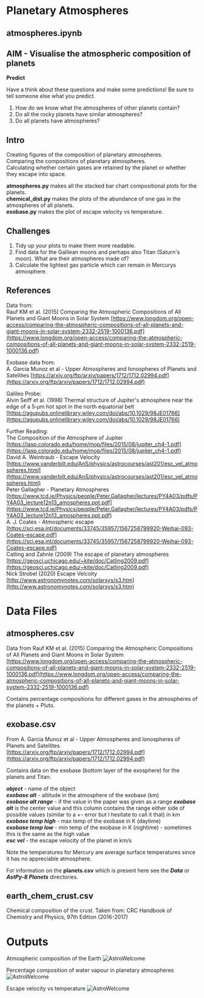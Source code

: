 # Planetary Atmospheres

## atmospheres.ipynb
## AIM - Visualise the atmospheric composition of planets

**Predict**

Have a think about these questions and make some predictions! Be sure to tell someone else what you predict.

1) How do we know what the atmospheres of other planets contain?    
2) Do all the rocky planets have similar atmospheres?     
3) Do all planets have atmospheres?  

## Intro

Creating figures of the composition of planetary atmospheres.  
Comparing the compositions of planetary atmospheres.  
Calculating whether certain gases are retained by the planet or whether they escape into space.

**atmospheres.py** makes all the stacked bar chart compositional plots for the planets.  
**chemical_dist.py** makes the plots of the abundance of one gas in the atmospheres of all planets.  
**exobase.py** makes the plot of escape velocity vs temperature.

## Challenges

1) Tidy up your plots to make them more readable.  
2) Find data for the Galilean moons and perhaps also Titan (Saturn's moon). What are their atmospheres made of?  
3) Calculate the lightest gas particle which can remain in Mercurys atmosphere.

## References

Data from:  
Rauf KM et al. (2015) Comparing the Atmospheric Compositions of All Planets and Giant Moons in Solar System [https://www.longdom.org/open-access/comparing-the-atmospheric-compositions-of-all-planets-and-giant-moons-in-solar-system-2332-2519-1000136.pdf](https://www.longdom.org/open-access/comparing-the-atmospheric-compositions-of-all-planets-and-giant-moons-in-solar-system-2332-2519-1000136.pdf)  

Exobase data from:  
A. Garcia Munoz et al - Upper Atmospheres and Ionospheres of Planets and Satellites [https://arxiv.org/ftp/arxiv/papers/1712/1712.02994.pdf](https://arxiv.org/ftp/arxiv/papers/1712/1712.02994.pdf)

Galileo Probe:  
Alvin Seiff et al. (1998) Thermal structure of Jupiter's atmosphere near the edge of a 5‐μm hot spot in the north equatorial belt [https://agupubs.onlinelibrary.wiley.com/doi/abs/10.1029/98JE01766](https://agupubs.onlinelibrary.wiley.com/doi/abs/10.1029/98JE01766)

Further Reading:  
The Composition of the Atmosphere of Jupiter [https://lasp.colorado.edu/home/mop/files/2015/08/jupiter_ch4-1.pdf](https://lasp.colorado.edu/home/mop/files/2015/08/jupiter_ch4-1.pdf)  
David A. Weintraub - Escape Velocity [https://www.vanderbilt.edu/AnS/physics/astrocourses/ast201/esc_vel_atmospheres.html](https://www.vanderbilt.edu/AnS/physics/astrocourses/ast201/esc_vel_atmospheres.html)  
Peter Gallagher - Planetary Atmospheres [https://www.tcd.ie/Physics/people/Peter.Gallagher/lectures/PY4A03/pdfs/PY4A03_lecture12n13_amospheres.ppt.pdf](https://www.tcd.ie/Physics/people/Peter.Gallagher/lectures/PY4A03/pdfs/PY4A03_lecture12n13_amospheres.ppt.pdf)  
A. J. Coates - Atmospheric escape [https://sci.esa.int/documents/33745/35957/1567258799920-Weihai-093-Coates-escape.pdf](https://sci.esa.int/documents/33745/35957/1567258799920-Weihai-093-Coates-escape.pdf)  
Catling and Zahnle (2009) The escape of planetary atmospheres [https://geosci.uchicago.edu/~kite/doc/Catling2009.pdf](https://geosci.uchicago.edu/~kite/doc/Catling2009.pdf)  
Nick Strobel (2020) Escape Velcoity [http://www.astronomynotes.com/solarsys/s3.htm](http://www.astronomynotes.com/solarsys/s3.htm)

# Data Files

## atmospheres.csv

Data from Rauf KM et al. (2015) Comparing the Atmospheric Compositions of All Planets and Giant Moons in Solar System [https://www.longdom.org/open-access/comparing-the-atmospheric-compositions-of-all-planets-and-giant-moons-in-solar-system-2332-2519-1000136.pdf](https://www.longdom.org/open-access/comparing-the-atmospheric-compositions-of-all-planets-and-giant-moons-in-solar-system-2332-2519-1000136.pdf) 

Contains percentage compositions for different gases in the atmospheres of the planets + Pluto.

## exobase.csv

From A. Garcia Munoz et al - Upper Atmospheres and Ionospheres of Planets and Satellites [https://arxiv.org/ftp/arxiv/papers/1712/1712.02994.pdf](https://arxiv.org/ftp/arxiv/papers/1712/1712.02994.pdf)

Contains data on the exobase (bottom layer of the exosphere) for the planets and Titan.

***object*** - name of the object  
***exobase alt*** - altitude in the atmosphere of the exobase (km)  
***exobase alt range*** - if the value in the paper was given as a range ***exobase alt*** is the center value and this column contains the range either side of possible values (similar to a +- error but I hesitate to call it that) in km  
***exobase temp high*** - max temp of the exobase in K (daytime)  
***exobase temp low*** - min temp of the exobase in K (nightime) - sometimes this is the same as the high value  
***esc vel*** - the escape velocity of the planet in km/s  

Note the temperatures for Mercury are average surface temperatures since it has no appreciable atmosphere.

For information on the **planets.csv** which is present here see the ***Data*** or ***AstPy-8 Planets*** directories.

## earth_chem_crust.csv

Chemical composition of the crust.
Taken from: CRC Handbook of Chemistry and Physics, 97th Edition (2016-2017)

# Outputs

Atmospheric composition of the Earth
![AstroWelcome](./figures/Earths_Atm_comp.png)

Percentage composition of water vapour in planetary atmospheres
![AstroWelcome](./figures/chem_H2O_atm_planet_comp.png)

Escape velocity vs temperature
![AstroWelcome](./figures/atm_retention.png)
